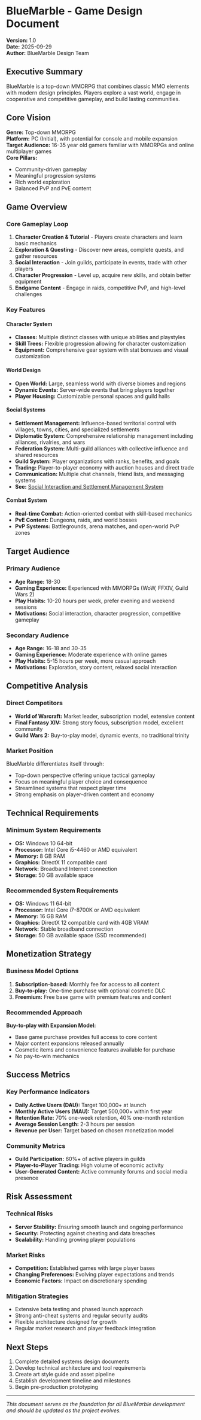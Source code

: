 # BlueMarble - Game Design Document

**Version:** 1.0  
**Date:** 2025-09-29  
**Author:** BlueMarble Design Team

## Executive Summary

BlueMarble is a top-down MMORPG that combines classic MMO elements with modern design principles. Players explore a vast world, engage in cooperative and competitive gameplay, and build lasting communities.

## Core Vision

**Genre:** Top-down MMORPG  
**Platform:** PC (Initial), with potential for console and mobile expansion  
**Target Audience:** 16-35 year old gamers familiar with MMORPGs and online multiplayer games  
**Core Pillars:**
- Community-driven gameplay
- Meaningful progression systems
- Rich world exploration
- Balanced PvP and PvE content

## Game Overview

### Core Gameplay Loop
1. **Character Creation & Tutorial** - Players create characters and learn basic mechanics
2. **Exploration & Questing** - Discover new areas, complete quests, and gather resources
3. **Social Interaction** - Join guilds, participate in events, trade with other players
4. **Character Progression** - Level up, acquire new skills, and obtain better equipment
5. **Endgame Content** - Engage in raids, competitive PvP, and high-level challenges

### Key Features

#### Character System
- **Classes:** Multiple distinct classes with unique abilities and playstyles
- **Skill Trees:** Flexible progression allowing for character customization
- **Equipment:** Comprehensive gear system with stat bonuses and visual customization

#### World Design
- **Open World:** Large, seamless world with diverse biomes and regions
- **Dynamic Events:** Server-wide events that bring players together
- **Player Housing:** Customizable personal spaces and guild halls

#### Social Systems
- **Settlement Management:** Influence-based territorial control with villages, towns, cities, and specialized settlements
- **Diplomatic System:** Comprehensive relationship management including alliances, rivalries, and wars
- **Federation System:** Multi-guild alliances with collective influence and shared resources
- **Guild System:** Player organizations with ranks, benefits, and goals
- **Trading:** Player-to-player economy with auction houses and direct trade
- **Communication:** Multiple chat channels, friend lists, and messaging systems
- **See:** [Social Interaction and Settlement Management System](../systems/social-interaction-settlement-system.md)

#### Combat System
- **Real-time Combat:** Action-oriented combat with skill-based mechanics
- **PvE Content:** Dungeons, raids, and world bosses
- **PvP Systems:** Battlegrounds, arena matches, and open-world PvP zones

## Target Audience

### Primary Audience
- **Age Range:** 18-30
- **Gaming Experience:** Experienced with MMORPGs (WoW, FFXIV, Guild Wars 2)
- **Play Habits:** 10-20 hours per week, prefer evening and weekend sessions
- **Motivations:** Social interaction, character progression, competitive gameplay

### Secondary Audience
- **Age Range:** 16-18 and 30-35
- **Gaming Experience:** Moderate experience with online games
- **Play Habits:** 5-15 hours per week, more casual approach
- **Motivations:** Exploration, story content, relaxed social interaction

## Competitive Analysis

### Direct Competitors
- **World of Warcraft:** Market leader, subscription model, extensive content
- **Final Fantasy XIV:** Strong story focus, subscription model, excellent community
- **Guild Wars 2:** Buy-to-play model, dynamic events, no traditional trinity

### Market Position
BlueMarble differentiates itself through:
- Top-down perspective offering unique tactical gameplay
- Focus on meaningful player choice and consequence
- Streamlined systems that respect player time
- Strong emphasis on player-driven content and economy

## Technical Requirements

### Minimum System Requirements
- **OS:** Windows 10 64-bit
- **Processor:** Intel Core i5-4460 or AMD equivalent
- **Memory:** 8 GB RAM
- **Graphics:** DirectX 11 compatible card
- **Network:** Broadband Internet connection
- **Storage:** 50 GB available space

### Recommended System Requirements
- **OS:** Windows 11 64-bit
- **Processor:** Intel Core i7-8700K or AMD equivalent
- **Memory:** 16 GB RAM
- **Graphics:** DirectX 12 compatible card with 4GB VRAM
- **Network:** Stable broadband connection
- **Storage:** 50 GB available space (SSD recommended)

## Monetization Strategy

### Business Model Options
1. **Subscription-based:** Monthly fee for access to all content
2. **Buy-to-play:** One-time purchase with optional cosmetic DLC
3. **Freemium:** Free base game with premium features and content

### Recommended Approach
**Buy-to-play with Expansion Model:**
- Base game purchase provides full access to core content
- Major content expansions released annually
- Cosmetic items and convenience features available for purchase
- No pay-to-win mechanics

## Success Metrics

### Key Performance Indicators
- **Daily Active Users (DAU):** Target 100,000+ at launch
- **Monthly Active Users (MAU):** Target 500,000+ within first year
- **Retention Rate:** 70% one-week retention, 40% one-month retention
- **Average Session Length:** 2-3 hours per session
- **Revenue per User:** Target based on chosen monetization model

### Community Metrics
- **Guild Participation:** 60%+ of active players in guilds
- **Player-to-Player Trading:** High volume of economic activity
- **User-Generated Content:** Active community forums and social media presence

## Risk Assessment

### Technical Risks
- **Server Stability:** Ensuring smooth launch and ongoing performance
- **Security:** Protecting against cheating and data breaches
- **Scalability:** Handling growing player populations

### Market Risks
- **Competition:** Established games with large player bases
- **Changing Preferences:** Evolving player expectations and trends
- **Economic Factors:** Impact on discretionary spending

### Mitigation Strategies
- Extensive beta testing and phased launch approach
- Strong anti-cheat systems and regular security audits
- Flexible architecture designed for growth
- Regular market research and player feedback integration

## Next Steps

1. Complete detailed systems design documents
2. Develop technical architecture and tool requirements
3. Create art style guide and asset pipeline
4. Establish development timeline and milestones
5. Begin pre-production prototyping

---

*This document serves as the foundation for all BlueMarble development and should be updated as the project evolves.*